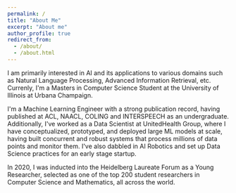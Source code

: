 ```yaml
---
permalink: /
title: "About Me"
excerpt: "About me"
author_profile: true
redirect_from: 
  - /about/
  - /about.html
---
```


I am primarily interested in AI and its applications to various domains such as Natural Language Processing, Advanced Information Retrieval, etc. Currenly, I'm a Masters in Computer Science Student at the University of Illinois at Urbana Champaign.

I'm a Machine Learning Engineer with a strong publication record, having published at ACL, NAACL, COLING and INTERSPEECH as an undergraduate. Additionally, I've worked as a Data Scientist at UnitedHealth Group, where I have conceptualized, prototyped, and deployed large ML models at scale, having built concurrent and robust systems that process millions of data points and monitor them. I've also dabbled in AI Robotics and set up Data Science practices for an early stage startup.

In 2020, I was inducted into the Heidelberg Laureate Forum as a Young Researcher, selected as one of the top 200 student researchers in Computer Science and Mathematics, all across the world.

 


